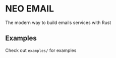 # NEO EMAIL

The modern way to build emails services with Rust

## Examples

Check out `examples/` for examples